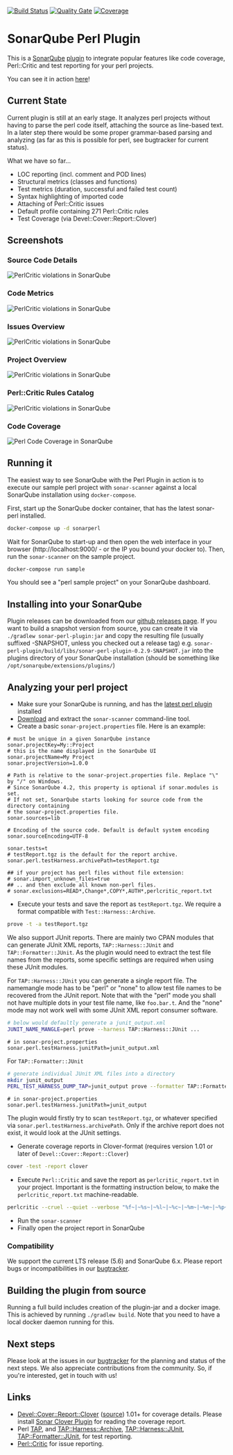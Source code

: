 [![Build Status](https://travis-ci.org/sonar-perl/sonar-perl.svg?branch=master)](https://travis-ci.org/sonar-perl/sonar-perl)
[![Quality Gate](https://sonarqube.com/api/badges/gate?key=com.github.otrosien:sonar-perl)](https://sonarqube.com/dashboard/index/com.github.otrosien:sonar-perl)
[![Coverage](https://sonarqube.com/api/badges/measure?key=com.github.otrosien:sonar-perl&metric=coverage&template=FLAT)](https://sonarqube.com/dashboard/index/com.github.otrosien:sonar-perl)

# SonarQube Perl Plugin

This is a [SonarQube](http://www.sonarqube.org/) [plugin](http://docs.sonarqube.org/display/PLUG/Plugin+Library) 
to integrate popular features like code coverage, Perl::Critic and test reporting for your perl projects.

You can see it in action [here](http://sonarqube.racodond.com/dashboard/index/1015)!

## Current State

Current plugin is still at an early stage. It analyzes perl projects
without having to parse the perl code itself, attaching the source as
line-based text. In a later step there would be some proper grammar-based
parsing and analyzing (as far as this is possible for perl, see bugtracker 
for current status).

What we have so far...

* LOC reporting (incl. comment and POD lines)
* Structural metrics (classes and functions)
* Test metrics (duration, successful and failed test count)
* Syntax highlighting of imported code
* Attaching of Perl::Critic issues
* Default profile containing 271 Perl::Critic rules
* Test Coverage (via Devel::Cover::Report::Clover)

## Screenshots

### Source Code Details

![PerlCritic violations in SonarQube](img/code_detail.png)

### Code Metrics

![PerlCritic violations in SonarQube](img/code_report.png)

### Issues Overview

![PerlCritic violations in SonarQube](img/issues_overview.png)

### Project Overview

![PerlCritic violations in SonarQube](img/project_overview.png)

### Perl::Critic Rules Catalog

![PerlCritic violations in SonarQube](img/rules.png)

### Code Coverage

![Perl Code Coverage in SonarQube](img/coverage.png)


## Running it

The easiest way to see SonarQube with the Perl Plugin in action is to 
execute our sample perl project with `sonar-scanner` against
a local SonarQube installation using `docker-compose`.

First, start up the SonarQube docker container, that has the
latest sonar-perl installed.

```sh
docker-compose up -d sonarperl
```

Wait for SonarQube to start-up and then open the web interface in your browser
(http://localhost:9000/ - or the IP you bound your docker to).
Then, run the `sonar-scanner` on the sample project.

```sh
docker-compose run sample
```

You should see a "perl sample project" on your SonarQube dashboard.


## Installing into your SonarQube

Plugin releases can be downloaded from our [github releases page](https://github.com/sonar-perl/sonar-perl/releases). 
If you want to build a snapshot version from source, you can create it via `./gradlew sonar-perl-plugin:jar` and
copy the resulting file (usually suffixed -SNAPSHOT, unless you checked out a release tag) 
e.g. `sonar-perl-plugin/build/libs/sonar-perl-plugin-0.2.9-SNAPSHOT.jar` into the plugins
directory of your SonarQube installation (should be something like `/opt/sonarqube/extensions/plugins/`)


## Analyzing your perl project

- Make sure your SonarQube is running, and has the [latest perl plugin](https://github.com/sonar-perl/sonar-perl/releases) installed
- [Download](http://docs.sonarqube.org/display/SCAN/Analyzing+with+SonarQube+Scanner) and extract the `sonar-scanner` command-line tool.
- Create a basic `sonar-project.properties` file. Here is an example:

```
# must be unique in a given SonarQube instance
sonar.projectKey=My::Project
# this is the name displayed in the SonarQube UI
sonar.projectName=My Project
sonar.projectVersion=1.0.0
 
# Path is relative to the sonar-project.properties file. Replace "\" by "/" on Windows.
# Since SonarQube 4.2, this property is optional if sonar.modules is set. 
# If not set, SonarQube starts looking for source code from the directory containing 
# the sonar-project.properties file.
sonar.sources=lib
 
# Encoding of the source code. Default is default system encoding
sonar.sourceEncoding=UTF-8

sonar.tests=t
# testReport.tgz is the default for the report archive.
sonar.perl.testHarness.archivePath=testReport.tgz

## if your project has perl files without file extension:
# sonar.import_unknown_files=true
## .. and then exclude all known non-perl files.
# sonar.exclusions=READ*,Change*,COPY*,AUTH*,perlcritic_report.txt
```

- Execute your tests and save the report as `testReport.tgz`. We require a format compatible with `Test::Harness::Archive`.

```sh
prove -t -a testReport.tgz
```

We also support JUnit reports. There are mainly two CPAN modules that can
generate JUnit XML reports, `TAP::Harness::JUnit` and `TAP::Formatter::JUnit`.
As the plugin would need to extract the test file names from the reports,
some specific settings are required when using these JUnit modules.

For `TAP::Harness::JUnit` you can generate a single report file. The namemangle
mode has to be "perl" or "none" to allow test file names to be recovered
from the JUnit report. Note that with the "perl" mode you shall not have
multiple dots in your test file name, like `foo.bar.t`. And the "none" mode
may not work well with some JUnit XML report consumer software.

```sh
# below would defaultly generate a junit_output.xml
JUNIT_NAME_MANGLE=perl prove --harness TAP::Harness::JUnit ...
```
```            
# in sonar-project.properties
sonar.perl.testHarness.junitPath=junit_output.xml
```

For `TAP::Formatter::JUnit`
```sh
# generate individual JUnit XML files into a directory
mkdir junit_output
PERL_TEST_HARNESS_DUMP_TAP=junit_output prove --formatter TAP::Formatter::JUnit --timer ...
```
```            
# in sonar-project.properties
sonar.perl.testHarness.junitPath=junit_output
```

The plugin would firstly try to scan `testReport.tgz`, or whatever specified via
`sonar.perl.testHarness.archivePath`. Only if the archive report does not exist,
it would look at the JUnit settings.

- Generate coverage reports in Clover-format (requires version 1.01 or later of `Devel::Cover::Report::Clover`)

```sh
cover -test -report clover
```

- Execute `Perl::Critic` and save the report as `perlcritic_report.txt` in your project. Important is the formatting
instruction below, to make the `perlcritic_report.txt` machine-readable.

```sh
perlcritic --cruel --quiet --verbose "%f~|~%s~|~%l~|~%c~|~%m~|~%e~|~%p~||~%n" lib t > perlcritic_report.txt
```

- Run the `sonar-scanner` 
- Finally open the project report in SonarQube

### Compatibility

We support the current LTS release (5.6) and SonarQube 6.x. Please report bugs
or incompatibilities in our [bugtracker](https://github.com/sonar-perl/sonar-perl/issues).


## Building the plugin from source

Running a full build includes creation of the plugin-jar and a docker image.
This is achieved by running `./gradlew build`. Note that you 
need to have a local docker daemon running for this.


## Next steps

Please look at the issues in our [bugtracker](https://github.com/sonar-perl/sonar-perl/issues) for
the planning and status of the next steps. We also appreciate contributions from the community.
So, if you're interested, get in touch with us!


## Links

* [Devel::Cover::Report::Clover](http://search.cpan.org/dist/Devel-Cover-Report-Clover/lib/Devel/Cover/Report/Clover.pm) ([source](https://github.com/captin411/devel-cover-report-clover/)) 1.01+ for coverage details. Please install [Sonar Clover Plugin](http://docs.sonarqube.org/display/SONARQUBE45/Clover+Plugin) for reading the coverage report.
* Perl [TAP](https://testanything.org/), and [TAP::Harness::Archive](http://search.cpan.org/~schwigon/TAP-Harness-Archive-0.18/lib/TAP/Harness/Archive.pm), [TAP::Harness::JUnit](https://metacpan.org/pod/TAP::Harness::JUnit), [TAP::Formatter::JUnit](https://metacpan.org/pod/TAP::Formatter::JUnit), for test reporting.
* [Perl::Critic](http://perlcritic.org/) for issue reporting.
